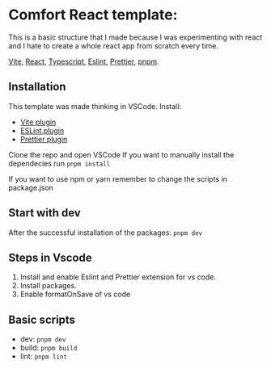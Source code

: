 # Comfort React template:

This is a basic structure that I made because I was experimenting with react and I hate to create a whole react app from scratch every time.

[Vite](https://github.com/vitejs/vite), [React](https://reactjs.org/), [Typescript](https://www.typescriptlang.org/), [Eslint](https://eslint.org/), [Prettier](https://prettier.io/), [pnpm](https://pnpm.io).

## Installation

This template was made thinking in VSCode.
Install:

- [Vite plugin](https://marketplace.visualstudio.com/items?itemName=antfu.vite)
- [ESLint plugin](https://marketplace.visualstudio.com/items?itemName=dbaeumer.vscode-eslint)
- [Prettier plugin](https://marketplace.visualstudio.com/items?itemName=esbenp.prettier-vscode)

Clone the repo and open VSCode
If you want to manually install the dependecies run `pnpm install`

If you want to use npm or yarn remember to change the scripts in package.json

## Start with dev

After the successful installation of the packages: `pnpm dev`

## Steps in Vscode

1. Install and enable Eslint and Prettier extension for vs code.
2. Install packages.
3. Enable formatOnSave of vs code

## Basic scripts

- dev: `pnpm dev`
- build: `pnpm build`
- lint: `pnpm lint`
